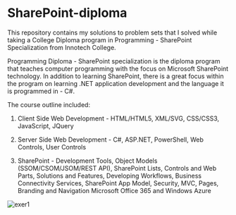 # SharePoint-diploma

This repository contains my solutions to problem sets that I solved while taking a College Diploma program in Programming - SharePoint Specialization from Innotech College.

Programming Diploma - SharePoint specialization is the diploma program that teaches computer programming with the focus on Microsoft SharePoint technology. In addition to learning SharePoint, there is a great focus within the program on learning .NET application development and the language it is programmed in - C#.

The course outline included: 

1. Client Side Web Development -
HTML/HTML5,
XML/SVG,
CSS/CSS3,
JavaScript,
JQuery

2. Server Side Web Development -
C#,
ASP.NET,
PowerShell,
Web Controls,
User Controls

3. SharePoint -
Development Tools,
Object Models (SSOM/CSOM/JSOM/REST API),
SharePoint Lists,
Controls and Web Parts,
Solutions and Features,
Developing Workflows,
Business Connectivity Services,
SharePoint App Model,
Security,
MVC,
Pages, Branding and Navigation
Microsoft Office 365 and Windows Azure

![exer1](https://user-images.githubusercontent.com/14170402/36436894-cc95fa9e-1622-11e8-8e49-9307ac1b1b08.PNG)
